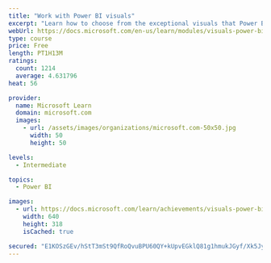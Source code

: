 ```yaml
---
title: "Work with Power BI visuals"
excerpt: "Learn how to choose from the exceptional visuals that Power BI makes available to you. Formatting visuals will direct the user’s attention to exactly where you want it, while helping to make the visual easier to read and interpret. You will also learn about how to use key performance indicators (KPIs)."
webUrl: https://docs.microsoft.com/en-us/learn/modules/visuals-power-bi/
type: course
price: Free
length: PT1H13M
ratings:
  count: 1214
  average: 4.631796
heat: 56

provider:
  name: Microsoft Learn
  domain: microsoft.com
  images:
    - url: /assets/images/organizations/microsoft.com-50x50.jpg
      width: 50
      height: 50

levels:
  - Intermediate

topics:
  - Power BI

images:
  - url: https://docs.microsoft.com/learn/achievements/visuals-power-bi-social.png
    width: 640
    height: 318
    isCached: true

secured: "E1KOSzGEv/hStT3mSt9QfRoQvuBPU60QY+kUpvEGklQ81g1hmukJGyf/Xk5JypNaVLHbzyVa0Bfdr5fpLK/mEg4g6g2cVvwEtQ8xZ+f7YRs9zLC1NYFR9FcPSJnI2YlyMY1I84pL0C0hYo8FDn/aQmukdf9jKGvioFBrRceciaKSwcCi3lR0NZHavZUbdi8RiNSagwYxKDuySmO+lv43xhiLDtea6OIQr/ZdfteEipqKtdyc2M9RzqtGiZpDxeeEl0QTUl8PKySFFCi7C/Byx1nKh2T4/vlXH/EAzPL+241pnzBRNS6O00NCKzZzxLVXU+iF6etZYc05+J+IEfpp5KaXt4dB9hqkznnsLxTY/8HtEdqmb7rqSgpVVXVkTtpFfuljCR2QeW16qoWfz+ivvQh8uCE5qQz0vcLRX8Aphqw=;1O0xVL96K2Yz0YYpc2zEiQ=="
---
```


